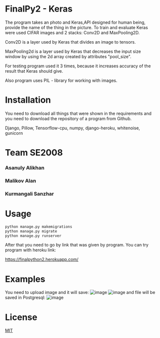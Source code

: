 # FinalPy2 - Keras
The program takes an photo and Keras,API designed for human being, provide the name of the thing in the picture.
To train and evaluate Keras were used CIFAR images and 2 stacks: Conv2D and MaxPooling2D.

Conv2D is a layer used by Keras that divides an image to tensors.

MaxPooling2d is a layer used by Keras that decreases the input size window by using the 2d array created by attributes "pool_size".

For testing program used it 3 times, because it increases accuracy of the result that Keras should give.

Also program uses PIL - library for working with images.
# Installation
You need to download all things that were shown in the requirements
and you need to download the repository of a program from Github.

Django, Pillow, Tensorflow-cpu, numpy, django-heroku, whitenoise, gunicorn
# Team SE2008
### Asanuly Alikhan 
### Malikov Alan
### Kurmangali Sanzhar 
# Usage
``` bash
python manage.py makemigrations
python manage.py migrate   
python manage.py runserver
```
After that you need to go by link that was given by program.
You can try program with heroku link:

https://finalpython2.herokuapp.com/

# Examples
You need to upload image and it will save:
![image](https://user-images.githubusercontent.com/77801087/156753306-c6a7d325-1e93-4827-a5ea-bfc7ef6bac14.png)
![image](https://user-images.githubusercontent.com/77801087/156753002-16dfb53d-098a-4379-9360-93284925cb34.png)
and file will be saved in Postgresql:
![image](https://user-images.githubusercontent.com/77801087/156753136-4f1ff675-0769-4467-b381-fd33ea312447.png)


# License
[MIT](https://choosealicense.com/licenses/mit/)
